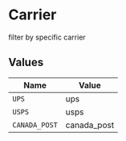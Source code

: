 # Carrier

filter by specific carrier


## Values

| Name          | Value         |
| ------------- | ------------- |
| `UPS`         | ups           |
| `USPS`        | usps          |
| `CANADA_POST` | canada_post   |